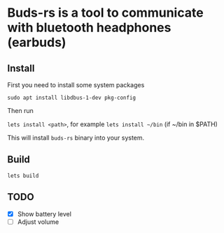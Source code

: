 # Buds-rs is a tool to communicate with bluetooth headphones (earbuds)

## Install

First you need to install some system packages

```
sudo apt install libdbus-1-dev pkg-config
```

Then run

`lets install <path>`, for example `lets install ~/bin` (if ~/bin in $PATH)

This will install `buds-rs` binary into your system.

## Build

`lets build`

## TODO

- [x] Show battery level
- [ ] Adjust volume